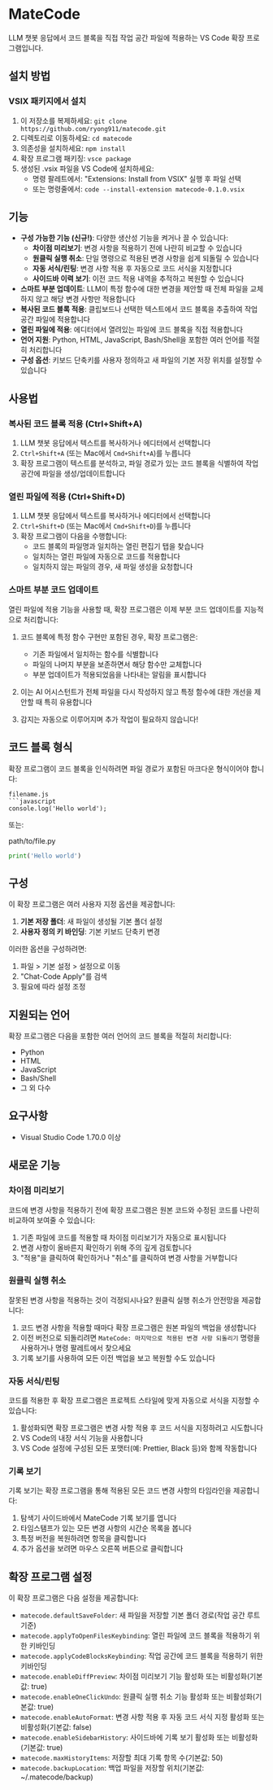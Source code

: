 # MateCode

LLM 챗봇 응답에서 코드 블록을 직접 작업 공간 파일에 적용하는 VS Code 확장 프로그램입니다.

## 설치 방법

### VSIX 패키지에서 설치

1. 이 저장소를 복제하세요: `git clone https://github.com/ryong911/matecode.git`
2. 디렉토리로 이동하세요: `cd matecode`
3. 의존성을 설치하세요: `npm install`
4. 확장 프로그램 패키징: `vsce package`
5. 생성된 .vsix 파일을 VS Code에 설치하세요:
   - 명령 팔레트에서: "Extensions: Install from VSIX" 실행 후 파일 선택
   - 또는 명령줄에서: `code --install-extension matecode-0.1.0.vsix`

## 기능

- **구성 가능한 기능 (신규!)**: 다양한 생산성 기능을 켜거나 끌 수 있습니다:
  - **차이점 미리보기**: 변경 사항을 적용하기 전에 나란히 비교할 수 있습니다
  - **원클릭 실행 취소**: 단일 명령으로 적용된 변경 사항을 쉽게 되돌릴 수 있습니다
  - **자동 서식/린팅**: 변경 사항 적용 후 자동으로 코드 서식을 지정합니다
  - **사이드바 이력 보기**: 이전 코드 적용 내역을 추적하고 복원할 수 있습니다
- **스마트 부분 업데이트**: LLM이 특정 함수에 대한 변경을 제안할 때 전체 파일을 교체하지 않고 해당 변경 사항만 적용합니다
- **복사된 코드 블록 적용**: 클립보드나 선택한 텍스트에서 코드 블록을 추출하여 작업 공간 파일에 적용합니다
- **열린 파일에 적용**: 에디터에서 열려있는 파일에 코드 블록을 직접 적용합니다
- **언어 지원**: Python, HTML, JavaScript, Bash/Shell을 포함한 여러 언어를 적절히 처리합니다
- **구성 옵션**: 키보드 단축키를 사용자 정의하고 새 파일의 기본 저장 위치를 설정할 수 있습니다

## 사용법

### 복사된 코드 블록 적용 (Ctrl+Shift+A)

1. LLM 챗봇 응답에서 텍스트를 복사하거나 에디터에서 선택합니다
2. `Ctrl+Shift+A` (또는 Mac에서 `Cmd+Shift+A`)를 누릅니다
3. 확장 프로그램이 텍스트를 분석하고, 파일 경로가 있는 코드 블록을 식별하여 작업 공간에 파일을 생성/업데이트합니다

### 열린 파일에 적용 (Ctrl+Shift+D)

1. LLM 챗봇 응답에서 텍스트를 복사하거나 에디터에서 선택합니다
2. `Ctrl+Shift+D` (또는 Mac에서 `Cmd+Shift+D`)를 누릅니다
3. 확장 프로그램이 다음을 수행합니다:
   - 코드 블록의 파일명과 일치하는 열린 편집기 탭을 찾습니다
   - 일치하는 열린 파일에 자동으로 코드를 적용합니다
   - 일치하지 않는 파일의 경우, 새 파일 생성을 요청합니다

### 스마트 부분 코드 업데이트

열린 파일에 적용 기능을 사용할 때, 확장 프로그램은 이제 부분 코드 업데이트를 지능적으로 처리합니다:

1. 코드 블록에 특정 함수 구현만 포함된 경우, 확장 프로그램은:
   - 기존 파일에서 일치하는 함수를 식별합니다
   - 파일의 나머지 부분을 보존하면서 해당 함수만 교체합니다
   - 부분 업데이트가 적용되었음을 나타내는 알림을 표시합니다
   
2. 이는 AI 어시스턴트가 전체 파일을 다시 작성하지 않고 특정 함수에 대한 개선을 제안할 때 특히 유용합니다

3. 감지는 자동으로 이루어지며 추가 작업이 필요하지 않습니다!

## 코드 블록 형식

확장 프로그램이 코드 블록을 인식하려면 파일 경로가 포함된 마크다운 형식이어야 합니다:

```
filename.js
```javascript
console.log('Hello world');
```

또는:

path/to/file.py
```python
print('Hello world')
```

## 구성

이 확장 프로그램은 여러 사용자 지정 옵션을 제공합니다:

1. **기본 저장 폴더**: 새 파일이 생성될 기본 폴더 설정
2. **사용자 정의 키 바인딩**: 기본 키보드 단축키 변경

이러한 옵션을 구성하려면:

1. 파일 > 기본 설정 > 설정으로 이동
2. "Chat-Code Apply"를 검색
3. 필요에 따라 설정 조정

## 지원되는 언어

확장 프로그램은 다음을 포함한 여러 언어의 코드 블록을 적절히 처리합니다:
- Python
- HTML
- JavaScript
- Bash/Shell
- 그 외 다수

## 요구사항

- Visual Studio Code 1.70.0 이상

## 새로운 기능

### 차이점 미리보기

코드에 변경 사항을 적용하기 전에 확장 프로그램은 원본 코드와 수정된 코드를 나란히 비교하여 보여줄 수 있습니다:

1. 기존 파일에 코드를 적용할 때 차이점 미리보기가 자동으로 표시됩니다
2. 변경 사항이 올바른지 확인하기 위해 주의 깊게 검토합니다
3. "적용"을 클릭하여 확인하거나 "취소"를 클릭하여 변경 사항을 거부합니다

### 원클릭 실행 취소

잘못된 변경 사항을 적용하는 것이 걱정되시나요? 원클릭 실행 취소가 안전망을 제공합니다:

1. 코드 변경 사항을 적용할 때마다 확장 프로그램은 원본 파일의 백업을 생성합니다
2. 이전 버전으로 되돌리려면 `MateCode: 마지막으로 적용된 변경 사항 되돌리기` 명령을 사용하거나 명령 팔레트에서 찾으세요
3. 기록 보기를 사용하여 모든 이전 백업을 보고 복원할 수도 있습니다

### 자동 서식/린팅

코드를 적용한 후 확장 프로그램은 프로젝트 스타일에 맞게 자동으로 서식을 지정할 수 있습니다:

1. 활성화되면 확장 프로그램은 변경 사항 적용 후 코드 서식을 지정하려고 시도합니다
2. VS Code의 내장 서식 기능을 사용합니다
3. VS Code 설정에 구성된 모든 포맷터(예: Prettier, Black 등)와 함께 작동합니다

### 기록 보기

기록 보기는 확장 프로그램을 통해 적용된 모든 코드 변경 사항의 타임라인을 제공합니다:

1. 탐색기 사이드바에서 MateCode 기록 보기를 엽니다
2. 타임스탬프가 있는 모든 변경 사항의 시간순 목록을 봅니다
3. 특정 버전을 복원하려면 항목을 클릭합니다
4. 추가 옵션을 보려면 마우스 오른쪽 버튼으로 클릭합니다

## 확장 프로그램 설정

이 확장 프로그램은 다음 설정을 제공합니다:

* `matecode.defaultSaveFolder`: 새 파일을 저장할 기본 폴더 경로(작업 공간 루트 기준)
* `matecode.applyToOpenFilesKeybinding`: 열린 파일에 코드 블록을 적용하기 위한 키바인딩
* `matecode.applyCodeBlocksKeybinding`: 작업 공간에 코드 블록을 적용하기 위한 키바인딩
* `matecode.enableDiffPreview`: 차이점 미리보기 기능 활성화 또는 비활성화(기본값: true)
* `matecode.enableOneClickUndo`: 원클릭 실행 취소 기능 활성화 또는 비활성화(기본값: true)
* `matecode.enableAutoFormat`: 변경 사항 적용 후 자동 코드 서식 지정 활성화 또는 비활성화(기본값: false)
* `matecode.enableSidebarHistory`: 사이드바에 기록 보기 활성화 또는 비활성화(기본값: true)
* `matecode.maxHistoryItems`: 저장할 최대 기록 항목 수(기본값: 50)
* `matecode.backupLocation`: 백업 파일을 저장할 위치(기본값: ~/.matecode/backup)
